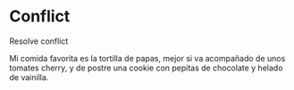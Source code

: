 # Conflict
Resolve conflict

Mi comida favorita es la tortilla de papas, mejor si va acompañado de unos tomates cherry, y de postre una cookie con pepitas de chocolate y helado de vainilla.
